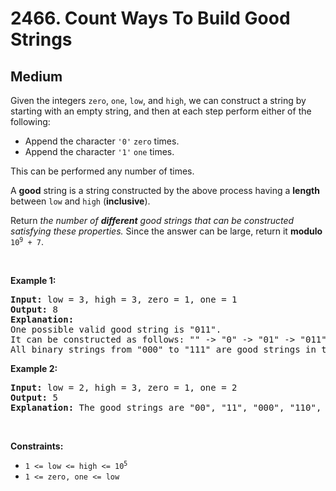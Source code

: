 # 2466. Count Ways To Build Good Strings
## Medium
<p>Given the integers <code>zero</code>, <code>one</code>, <code>low</code>, and <code>high</code>, we can construct a string by starting with an empty string, and then at each step perform either of the following:</p>

<ul>
	<li>Append the character <code>'0'</code> <code>zero</code> times.</li>
	<li>Append the character <code>'1'</code> <code>one</code> times.</li>
</ul>

<p>This can be performed any number of times.</p>

<p>A <strong>good</strong> string is a string constructed by the above process having a <strong>length</strong> between <code>low</code> and <code>high</code> (<strong>inclusive</strong>).</p>

<p>Return <em>the number of <strong>different</strong> good strings that can be constructed satisfying these properties.</em> Since the answer can be large, return it <strong>modulo</strong> <code>10<sup>9</sup> + 7</code>.</p>

<p>&nbsp;</p>
<p><strong class="example">Example 1:</strong></p>

<pre><strong>Input:</strong> low = 3, high = 3, zero = 1, one = 1
<strong>Output:</strong> 8
<strong>Explanation:</strong> 
One possible valid good string is "011". 
It can be constructed as follows: "" -&gt; "0" -&gt; "01" -&gt; "011". 
All binary strings from "000" to "111" are good strings in this example.
</pre>

<p><strong class="example">Example 2:</strong></p>

<pre><strong>Input:</strong> low = 2, high = 3, zero = 1, one = 2
<strong>Output:</strong> 5
<strong>Explanation:</strong> The good strings are "00", "11", "000", "110", and "011".
</pre>

<p>&nbsp;</p>
<p><strong>Constraints:</strong></p>

<ul>
	<li><code>1 &lt;= low&nbsp;&lt;= high&nbsp;&lt;= 10<sup>5</sup></code></li>
	<li><code>1 &lt;= zero, one &lt;= low</code></li>
</ul>
